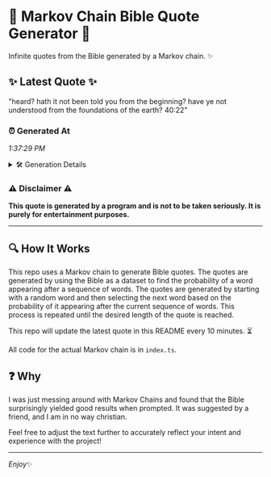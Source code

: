 # 📖 Markov Chain Bible Quote Generator 📖

Infinite quotes from the Bible generated by a Markov chain. ✨

## ✨ Latest Quote ✨
"heard? hath it not been told you from the beginning? have ye not understood from the foundations of the earth? 40:22"

### ⏰ Generated At
*1:37:29 PM*

<details>
    <summary>🛠️ Generation Details</summary>
    <p>
        <strong>🌱 Seed:</strong> heard?<br>
        <strong>🔄 Iterations:</strong> 20<br>
        <strong>📜 Context History:</strong><br>[ heard? ]: hath<br>[ heard?, hath ]: it<br>[ heard?, hath, it ]: not<br>[ heard?, hath, it, not ]: been<br>[ heard?, hath, it, not, been ]: told<br>[ heard?, hath, it, not, been, told ]: you<br>[ hath, it, not, been, told, you ]: from<br>[ it, not, been, told, you, from ]: the<br>[ not, been, told, you, from, the ]: beginning?<br>[ been, told, you, from, the, beginning? ]: have<br>[ told, you, from, the, beginning?, have ]: ye<br>[ you, from, the, beginning?, have, ye ]: not<br>[ from, the, beginning?, have, ye, not ]: understood<br>[ the, beginning?, have, ye, not, understood ]: from<br>[ beginning?, have, ye, not, understood, from ]: the<br>[ have, ye, not, understood, from, the ]: foundations<br>[ ye, not, understood, from, the, foundations ]: of<br>[ not, understood, from, the, foundations, of ]: the<br>[ understood, from, the, foundations, of, the ]: earth?<br>[ from, the, foundations, of, the, earth? ]: 40:22<br>
    </p>
</details>

### ⚠️ Disclaimer ⚠️
**This quote is generated by a program and is not to be taken seriously. It is purely for entertainment purposes.**

---

## 🔍 How It Works

This repo uses a Markov chain to generate Bible quotes. The quotes are generated by using the Bible as a dataset to find the probability of a word appearing after a sequence of words. The quotes are generated by starting with a random word and then selecting the next word based on the probability of it appearing after the current sequence of words. This process is repeated until the desired length of the quote is reached.

This repo will update the latest quote in this README every 10 minutes. ⏳

All code for the actual Markov chain is in `index.ts`.

## ❓ Why

I was just messing around with Markov Chains and found that the Bible surprisingly yielded good results when prompted. 
It was suggested by a friend, and I am in no way christian.

Feel free to adjust the text further to accurately reflect your intent and experience with the project!

---

*Enjoy*✨
